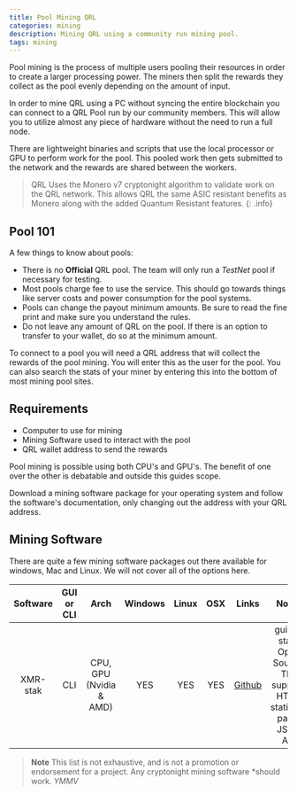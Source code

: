 ```yaml
---
title: Pool Mining QRL 
categories: mining
description: Mining QRL using a community run mining pool.
tags: mining
---
```


Pool mining is the process of multiple users pooling their resources in order to create a larger processing power. The miners then split the rewards they collect as the pool evenly depending on the amount of input.

In order to mine QRL using a PC without syncing the entire blockchain you can connect to a QRL Pool run by our community members. This will allow you to utilize almost any piece of hardware without the need to run a full node. 

There are lightweight binaries and scripts that use the local processor or GPU to perform work for the pool. This pooled work then gets submitted to the network and the rewards are shared between the workers.

> QRL Uses the Monero v7 cryptonight algorithm to validate work on the QRL network. This allows QRL the same ASIC resistant benefits as Monero along with the added Quantum Resistant features.
{: .info}

## Pool 101


A few things to know about pools:

* There is no **Official** QRL pool. The team will only run a *TestNet* pool if necessary for testing.
* Most pools charge fee to use the service. This should go towards things like server costs and power consumption for the pool systems.
* Pools can change the payout minimum amounts. Be sure to read the fine print and make sure you understand the rules.
* Do not leave any amount of QRL on the pool. If there is an option to transfer to your wallet, do so at the minimum amount.

To connect to a pool you will need a QRL address that will collect the rewards of the pool mining. You will enter this as the user for the pool. You can also search the stats of your miner by entering this into the bottom of most mining pool sites.

## Requirements

- Computer to use for mining
- Mining Software used to interact with the pool
- QRL wallet address to send the rewards

Pool mining is possible using both CPU's and GPU's. The benefit of one over the other is debatable and outside this guides scope.

Download a mining software package for your operating system and follow the software's documentation, only changing out the address with your QRL address.

## Mining Software

There are quite a few mining software packages out there available for windows, Mac and Linux. We will not cover all of the options here. 

| Software      | GUI or CLI | Arch | Windows     | Linux |  OSX   |  Links | Notes	|
|:-------------:|:--:|:-----:|:-----------:|:-----:|:------:|:------:|:-------:|
|   XMR-stak    | CLI	|	CPU, GPU (Nvidia & AMD) |  YES     |  YES     |  YES      | [Github](https://github.com/fireice-uk/xmr-stak/releases) | guided start, Open Source, TLS support, HTML statistics page, JSON API	|


> **Note** This list is not exhaustive, and is not a promotion or endorsement for a project. Any cryptonight mining software \*should work. *YMMV*






